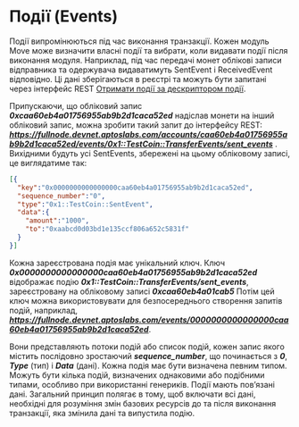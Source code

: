 # Події (Events)

Події випромінюються під час виконання транзакції. Кожен модуль Move може визначити власні події та вибрати, коли видавати події після виконання модуля. Наприклад, під час передачі монет облікові записи відправника та одержувача видаватимуть SentEvent і ReceivedEvent відповідно. Ці дані зберігаються в реєстрі та можуть бути запитані через інтерфейс REST [Отримати події за дескриптором події](https://fullnode.devnet.aptoslabs.com/spec.html#/operations/get_events_by_event_handle).

Припускаючи, що обліковий запис ***0xcaa60eb4a01756955ab9b2d1caca52ed*** надіслав монети на інший обліковий запис, можна зробити такий запит до інтерфейсу REST: ***https://fullnode.devnet.aptoslabs.com/accounts/caa60eb4a01756955ab9b2d1caca52ed/events/0x1::TestCoin::TransferEvents/sent_events*** . Вихідними будуть усі SentEvents, збережені на цьому обліковому записі, це виглядатиме так:

```json
[{
  "key":"0x0000000000000000caa60eb4a01756955ab9b2d1caca52ed",
  "sequence_number":"0",
  "type":"0x1::TestCoin::SentEvent",
  "data":{
    "amount":"1000",
    "to":"0xaabcd0d03bd1e135ccf806a652c5831f"
  }
}]
```

Кожна зареєстрована подія має унікальний ключ. Ключ ***0x0000000000000000caa60eb4a01756955ab9b2d1caca52ed*** відображає подію ***0x1::TestCoin::TransferEvents/sent_events***, зареєстровану на обліковому записі ***0xcaa60eb4a01cab5*** Потім цей ключ можна використовувати для безпосереднього створення запитів подій, наприклад, ***https://fullnode.devnet.aptoslabs.com/events/0000000000000000caa60eb4a01756955ab9b2d1caca52ed***.

Вони представляють потоки подій або список подій, кожен запис якого містить послідовно зростаючий ***sequence_number***, що починається з ***0***, ***Type*** (тип) і ***Data*** (дані). Кожна подія має бути визначена певним типом. Можуть бути кілька подій, визначених однаковими або подібними типами, особливо при використанні генериків. Події мають пов’язані дані. Загальний принцип полягає в тому, щоб включати всі дані, необхідні для розуміння змін базових ресурсів до та після виконання транзакції, яка змінила дані та випустила подію.
